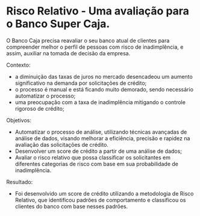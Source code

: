 # Risco Relativo - Uma avaliação para o Banco Super Caja.


O Banco Caja precisa reavaliar o seu banco atual de clientes para compreender melhor o perfil de pessoas com risco de inadimplência, e assim, auxiliar na tomada de decisão da empresa.

Contexto:
- a diminuição das taxas de juros no mercado desencadeou um aumento significativo na demanda por solicitações de crédito;
- o processo é manual e está  ficando muito demorado, sendo necessário automatizar o processo;
- uma preocupação com a taxa de inadimplência mitigando o controle rigoroso de crédito;

Objetivos:
- Automatizar o processo de análise, utilizando técnicas avançadas de análise de dados, visando melhorar a eficiência, precisão e rapidez na avaliação das solicitações de crédito.
- Desenvolver um score de crédito a partir de uma análise de dados;
- Avaliar o risco relativo que possa classificar os solicitantes em diferentes categorias de risco com base em sua probabilidade de inadimplência.

Resultado:
- Foi desenvolvido um score de crédito utilizando a metodologia de Risco Relativo, que identificou padrões de comportamento e classificou os clientes do banco com base nesses padrões.







